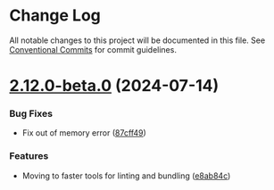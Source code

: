 # Change Log

All notable changes to this project will be documented in this file.
See [Conventional Commits](https://conventionalcommits.org) for commit guidelines.

# [2.12.0-beta.0](https://github.com/apolyanov/impulse-ui/compare/v2.11.9...v2.12.0-beta.0) (2024-07-14)


### Bug Fixes

* Fix out of memory error ([87cff49](https://github.com/apolyanov/impulse-ui/commit/87cff4944b538b932c7586f5aa4a1a98d3ec3b48))


### Features

* Moving to faster tools for linting and bundling ([e8ab84c](https://github.com/apolyanov/impulse-ui/commit/e8ab84c7666a2b396b19c5a30376b8891f2d9938))
